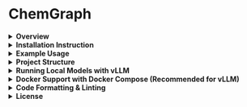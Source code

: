 # ChemGraph

<details>
  <summary><strong>Overview</strong></summary>

**ChemGraph** is an agentic framework that can automate molecular simulation workflows using large language models (LLMs). Built on top of `LangGraph` and `ASE`, ChemGraph allows users to perform complex computational chemistry tasks, from structure generation to thermochemistry calculations, with a natural language interface. 
ChemGraph supports diverse simulation backends, including ab initio quantum chemistry methods (e.g. coupled-cluster, DFT via NWChem, ORCA), semi-empirical methods (e.g., XTB via TBLite), and machine learning potentials (e.g, MACE, UMA) through a modular integration with `ASE`. 

</details>

<details>
  <summary><strong>Installation Instruction</strong></summary>

Ensure you have **Python 3.10 or higher** installed on your system. 
**Using pip (Recommended for most users)**

1. Clone the repository:
   ```bash
   git clone https://github.com/Autonomous-Scientific-Agents/ChemGraph
   cd ChemGraph
    ```
2. Create and activate a virtual environment:
   ```bash
   # Using venv (built into Python)
   python -m venv chemgraph-env
   source chemgraph-env/bin/activate  # On Unix/macOS
   # OR
   .\chemgraph-env\Scripts\activate  # On Windows
   ```

3. Install ChemGraph:
   ```bash
   pip install -e .
   ```

**Using Conda (Alternative)**

> ⚠️ **Note on Compatibility**  
> ChemGraph supports both MACE and UMA (Meta's machine learning potential). However, due to the current dependency conflicts, particularly with `e3nn`—**you cannot install both in the same environment**.  
> To use both libraries, create **separate Conda environments**, one for each.

1. Clone the repository:
   ```bash
   git clone https://github.com/Autonomous-Scientific-Agents/ChemGraph
   cd ChemGraph
    ```
2. Create and activate a new Conda environment:
   ```bash
    conda create -n chemgraph python=3.10 -y
    conda activate chemgraph
    ```
3. Install required Conda dependencies: 
    ```bash
    conda install -c conda-forge nwchem
    ```
4. Install `ChemGraph` and its dependencies:
   
**Optional: Install with UMA support**

> **Note on e3nn Conflict for UMA Installation:** The `uma` extras (requiring `e3nn>=0.5`) conflict with the base `mace-torch` dependency (which pins `e3nn==0.4.4`). 
> If you need to install UMA support in an environment where `mace-torch` might cause this conflict, you can try the following workaround:
> 1. **Temporarily modify `pyproject.toml`**: Open the `pyproject.toml` file in the root of the ChemGraph project.
> 2. Find the line containing `"mace-torch>=0.3.13",` in the `dependencies` list.
> 3. Comment out this line by adding a `#` at the beginning (e.g., `#    "mace-torch>=0.3.13",`).
> 4. **Install UMA extras**: Run `pip install -e ".[uma]"`.
> 5. **(Optional) Restore `pyproject.toml`**: After installation, you can uncomment the `mace-torch` line if you still need it for other purposes in the same environment. Be aware that `mace-torch` might not function correctly due to the `e3nn` version mismatch (`e3nn>=0.5` will be present for UMA).
>
> **The most robust solution for using both MACE and UMA with their correct dependencies is to create separate Conda environments, as highlighted in the "Note on Compatibility" above.**

> **Important for UMA Model Access:** The `facebook/UMA` model is a gated model on Hugging Face. To use it, you must:
> 1. Visit the [facebook/UMA model page](https://huggingface.co/facebook/UMA) on Hugging Face.
> 2. Log in with your Hugging Face account.
> 3. Accept the model's terms and conditions if prompted.
> Your environment (local or CI) must also be authenticated with Hugging Face, typically by logging in via `huggingface-cli login` or ensuring `HF_TOKEN` is set and recognized.

```bash
pip install -e ".[uma]"
```
</details>

<details>
  <summary><strong>Example Usage</strong></summary>

1. Before exploring example usage in the `notebooks/` directory, ensure you have specified the necessary API tokens in your environment. For example, you can set the OpenAI API token and Anthropic API token using the following commands:

   ```bash
   # Set OpenAI API token
   export OPENAI_API_KEY="your_openai_api_key_here"

   # Set Anthropic API token
   export ANTHROPIC_API_KEY="your_anthropic_api_key_here"
   ```

2. **Explore Example Notebooks**: Navigate to the `notebooks/` directory to explore various example notebooks demonstrating different capabilities of ChemGraph.

   - **[Single-Agent System with MACE](notebooks/Demo_single_agent.ipynb)**: This notebook demonstrates how a single agent can utilize multiple tools with MACE/xTB support.

   - **[Single-Agent System with UMA](notebooks/Demo_single_agent_UMA.ipynb)**: This notebook demonstrates how a single agent can utilize multiple tools with UMA support.

   - **[Multi-Agent System](notebooks/Demo_multi_agent.ipynb)**: This notebook demonstrates a multi-agent setup where different agents (Planner, Executor and Aggregator) handle various tasks exemplifying the collaborative potential of ChemGraph.

   - **[Single-Agent System with gRASPA](notebooks/Demo_graspa_agent.ipynb)**: This notebook provides a sample guide on executing a gRASPA simulation using a single agent. For gRASPA-related installation instructions, visit the [gRASPA GitHub repository](https://github.com/snurr-group/gRASPA). The notebook's functionality has been validated on a single compute node at ALCF Polaris.

</details>

<details>
  <summary><strong>Project Structure</strong></summary>

```
chemgraph/
│
├── src/                       # Source code
│   ├── chemgraph/             # Top-level package
│   │   ├── agent/             # Agent-based task management
│   │   ├── graphs/            # Workflow graph utilities
│   │   ├── models/            # Different Pydantic models
│   │   ├── prompt/            # Agent prompt
│   │   ├── state/             # Agent state
│   │   ├── tools/             # Tools for molecular simulations
│   │   ├── utils/             # Other utility functions
│
├── pyproject.toml             # Project configuration
└── README.md                  # Project documentation
```

</details>

<details>
  <summary><strong>Running Local Models with vLLM</strong></summary>
This section describes how to set up and run local language models using the vLLM inference server.

### Inference Backend Setup (Remote/Local)

#### Virtual Python Environment
All instructions below must be executed within a Python virtual environment. Ensure the virtual environment uses the same Python version as your project (e.g., Python 3.11).

**Example 1: Using conda**
```bash
conda create -n vllm-env python=3.11 -y
conda activate vllm-env
```

**Example 2: Using python venv**
```bash
python3.11 -m venv vllm-env
source vllm-env/bin/activate  # On Windows use `vllm-env\\Scripts\\activate`
```

#### Install Inference Server (vLLM)
vLLM is recommended for serving many transformer models efficiently.

**Basic vLLM installation from source:**
Make sure your virtual environment is activated.
```bash
# Ensure git is installed
git clone https://github.com/vllm-project/vllm.git
cd vllm
pip install -e .
```
For specific hardware acceleration (e.g., CUDA, ROCm), refer to the [official vLLM installation documentation](https://docs.vllm.ai/en/latest/getting_started/installation.html).

#### Running the vLLM Server (Standalone)

A script is provided at `scripts/run_vllm_server.sh` to help start a vLLM server with features like logging, retry attempts, and timeout. This is useful for running vLLM outside of Docker Compose, for example, directly on a machine with GPU access.

**Before running the script:**
1.  Ensure your vLLM Python virtual environment is activated.
    ```bash
    # Example: if you used conda
    # conda activate vllm-env 
    # Example: if you used python venv
    # source path/to/your/vllm-env/bin/activate
    ```
2.  Make the script executable:
    ```bash
    chmod +x scripts/run_vllm_server.sh
    ```

**To run the script:**

```bash
./scripts/run_vllm_server.sh [MODEL_IDENTIFIER] [PORT] [MAX_MODEL_LENGTH]
```

-   `[MODEL_IDENTIFIER]` (optional): The Hugging Face model identifier. Defaults to `facebook/opt-125m`.
-   `[PORT]` (optional): The port for the vLLM server. Defaults to `8001`.
-   `[MAX_MODEL_LENGTH]` (optional): The maximum model length. Defaults to `4096`.

**Example:**
```bash
./scripts/run_vllm_server.sh meta-llama/Meta-Llama-3-8B-Instruct 8001 8192
```

**Important Note on Gated Models (e.g., Llama 3):**
Many models, such as those from the Llama family by Meta, are gated and require you to accept their terms of use on Hugging Face and use an access token for download. 

To use such models with vLLM (either via the script or Docker Compose):
1.  **Hugging Face Account and Token**: Ensure you have a Hugging Face account and have generated an access token with `read` permissions. You can find this in your Hugging Face account settings under "Access Tokens".
2.  **Accept Model License**: Navigate to the Hugging Face page of the specific model you want to use (e.g., `meta-llama/Meta-Llama-3-8B-Instruct`) and accept its license/terms if prompted.
3.  **Environment Variables**: Before running the vLLM server (either via the script or `docker-compose up`), you need to set the following environment variables in your terminal session or within your environment configuration (e.g., `.bashrc`, `.zshrc`, or by passing them to Docker Compose if applicable):
    ```bash
    export HF_TOKEN="your_hugging_face_token_here"
    # Optional: Specify a directory for Hugging Face to download models and cache.
    # export HF_HOME="/path/to/your/huggingface_cache_directory"
    ```
    vLLM will use these environment variables to authenticate with Hugging Face and download the model weights.

The script will:
- Attempt to start the vLLM OpenAI-compatible API server.
- Log output to a file in the `logs/` directory (created if it doesn't exist at the project root).
- The server runs in the background via `nohup`.

This standalone script is an alternative to running vLLM via Docker Compose and is primarily for users who manage their vLLM instances directly.
</details>

<details>
  <summary><strong>Docker Support with Docker Compose (Recommended for vLLM)</strong></summary>

This project uses Docker Compose to manage multi-container applications, providing a consistent development and deployment environment. This setup allows you to run the `chemgraph` (with JupyterLab) and a local vLLM model server as separate, inter-communicating services.

**Prerequisites**

- [Docker](https://docs.docker.com/get-docker/) installed on your system.
- [Docker Compose](https://docs.docker.com/compose/install/) installed on your system.
- [vllm](https://github.com/vllm-project/vllm) cloned into the project root. `git clone https://github.com/vllm-project/vllm.git`

**Overview**

The `docker-compose.yml` file defines two main services:
1.  **`jupyter_lab`**: 
    *   Builds from the main `Dockerfile`.
    *   Runs JupyterLab, allowing you to interact with the notebooks and agent code.
    *   Is configured to communicate with the `vllm_server`.
2.  **`vllm_server`**:
    *   Builds from `Dockerfile.arm` by default (located in the project root), which is suitable for running vLLM on macOS (Apple Silicon / ARM-based CPUs). This Dockerfile is a modified version intended for CPU execution.
    *   For other operating systems or hardware (e.g., Linux with NVIDIA GPUs), you will need to use a different Dockerfile. The vLLM project provides a collection of Dockerfiles for various architectures (CPU, CUDA, ROCm, etc.) available at [https://github.com/vllm-project/vllm/tree/main/docker](https://github.com/vllm-project/vllm/tree/main/docker). You would need to adjust the `docker-compose.yml` to point to the appropriate Dockerfile and context (e.g., by cloning the vLLM repository locally and referencing a Dockerfile within it).
    *   Starts an OpenAI-compatible API server using vLLM, serving a pre-configured model (e.g., `meta-llama/Llama-3-8B-Instruct` as per the current `docker-compose.yml`).
    *   Listens on port 8000 within the Docker network (and is exposed to host port 8001 by default).

**Building and Running with Docker Compose**

Navigate to the root directory of the project (where `docker-compose.yml` is located) and run:

```bash
docker-compose up --build
```

**Note on Hugging Face Token (`HF_TOKEN`):**
Many models, including the default `meta-llama/Llama-3-8B-Instruct`, are gated and require Hugging Face authentication. To provide your Hugging Face token to the `vllm_server` service:

1.  **Create a `.env` file** in the root directory of the project (the same directory as `docker-compose.yml`).
2.  Add your Hugging Face token to this file:
    ```
    HF_TOKEN="your_actual_hugging_face_token_here"
    ```
    
Docker Compose will automatically load this variable when you run `docker-compose up`. The `vllm_server` in `docker-compose.yml` is configured to use this environment variable.

Breakdown of the command:
- `docker-compose up`: Starts or restarts all services defined in `docker-compose.yml`.
- `--build`: Forces Docker Compose to build the images before starting the containers. This is useful if you've made changes to `Dockerfile`, `Dockerfile.arm` (or other vLLM Dockerfiles), or project dependencies.

After running this command:
- The vLLM server will start, and its logs will be streamed to your terminal.
- JupyterLab will start, and its logs will also be streamed. JupyterLab will be accessible in your web browser at `http://localhost:8888`. No token is required by default.

To stop the services, press `Ctrl+C` in the terminal where `docker-compose up` is running. To stop and remove the containers, you can use `docker-compose down`.

### Configuring Notebooks to Use the Local vLLM Server

When you initialize `ChemGraph` in your Jupyter notebooks (running within the `jupyter_lab` service), you can now point to the local vLLM server:

1.  **Model Name**: Use the Hugging Face identifier of the model being served by vLLM (e.g., `meta-llama/Llama-3-8B-Instruct` as per default in `docker-compose.yml`).
2.  **Base URL & API Key**: These are automatically passed as environment variables (`VLLM_BASE_URL` and `OPENAI_API_KEY`) to the `jupyter_lab` service by `docker-compose.yml`. The agent code in `llm_agent.py` has been updated to automatically use these environment variables if a model name is provided that isn't in the pre-defined supported lists (OpenAI, Ollama, ALCF, Anthropic).

**Example in a notebook:**

```python
from chemgraph.agent.llm_agent import ChemGraph

# The model name should match what vLLM is serving.
# The base_url and api_key will be picked up from environment variables
# set in docker-compose.yml if this model_name is not a standard one.
agent = ChemGraph(
    model_name="meta-llama/Llama-3-8B-Instruct", # Or whatever model is configured in docker-compose.yml
    workflow_type="single_agent", 
    # No need to explicitly pass base_url or api_key here if using the docker-compose setup
)

# Now you can run the agent
# response = agent.run("What is the SMILES string for water?")
# print(response)
```

The `jupyter_lab` service will connect to `http://vllm_server:8000/v1` (as defined by `VLLM_BASE_URL` in `docker-compose.yml`) to make requests to the language model.

### GPU Support for vLLM (Advanced)

The provided `Dockerfile.arm` and the default `docker-compose.yml` setup are configured for CPU-based vLLM (suitable for macOS). To enable GPU support (typically on Linux with NVIDIA GPUs):

1.  **Choose the Correct vLLM Dockerfile**:
    *   Do **not** use `Dockerfile.arm`.
    *   You will need to use a Dockerfile from the official vLLM repository designed for CUDA. Clone the vLLM repository (e.g., into a `./vllm` subdirectory in your project) or use it as a submodule.
    *   A common choice is `vllm/docker/Dockerfile` (for CUDA) or a specific version like `vllm/docker/Dockerfile.cuda-12.1`. Refer to [vLLM Dockerfiles](https://github.com/vllm-project/vllm/tree/main/docker) for options.
2.  **Modify `docker-compose.yml`**:
    *   Change the `build.context` for the `vllm_server` service to point to your local clone of the vLLM repository (e.g., `./vllm`).
    *   Change the `build.dockerfile` to the path of the CUDA-enabled Dockerfile within that context (e.g., `docker/Dockerfile`).
    *   Uncomment and configure the `deploy.resources.reservations.devices` section for the `vllm_server` service to grant it GPU access.

    ```yaml
    # ... in docker-compose.yml, for vllm_server:
    # build:
    #   context: ./vllm  # Path to your local vLLM repo clone
    #   dockerfile: docker/Dockerfile # Path to the CUDA Dockerfile within the vLLM repo
    # ...
    # environment:
      # Remove or comment out:
      # - VLLM_CPU_ONLY=1 
      # ...
    deploy:
      resources:
        reservations:
          devices:
            - driver: nvidia
              count: 1 # or 'all'
              capabilities: [gpu]
    ```
3.  **NVIDIA Container Toolkit**: Ensure you have the [NVIDIA Container Toolkit](https://docs.nvidia.com/datacenter/cloud-native/container-toolkit/latest/install-guide.html) installed on your host system for Docker to recognize and use NVIDIA GPUs.
4.  **Build Arguments**: Some official vLLM Dockerfiles accept build arguments (e.g., `CUDA_VERSION`, `PYTHON_VERSION`). You might need to pass these via the `build.args` section in `docker-compose.yml`.

    ```yaml
    # ... in docker-compose.yml, for vllm_server build:
    # args:
    #   - CUDA_VERSION=12.1.0 
    #   - PYTHON_VERSION=3.10 
    ```
    Consult the specific vLLM Dockerfile you choose for available build arguments.

### Running Only JupyterLab (for External LLM Services)

If you prefer to use external LLM services like OpenAI, Claude, or other hosted providers instead of running a local vLLM server, you can run only the JupyterLab service:

```bash
docker-compose up jupyter_lab
```

This will start only the JupyterLab container without the vLLM server. In this setup:

1. **JupyterLab Access**: JupyterLab will be available at `http://localhost:8888`
2. **LLM Configuration**: In your notebooks, configure the agent to use external services by providing appropriate model names and API keys:

**Example for OpenAI:**
```python
import os
from chemgraph.agent.llm_agent import ChemGraph

# Set your OpenAI API key as an environment variable or pass it directly
os.environ["OPENAI_API_KEY"] = "your-openai-api-key-here"

agent = ChemGraph(
    model_name="gpt-4",  # or "gpt-3.5-turbo", "gpt-4o", etc.
    workflow_type="single_agent"
)
```

**Example for Anthropic Claude:**
```python
import os
from chemgraph.agent.llm_agent import ChemGraph

# Set your Anthropic API key
os.environ["ANTHROPIC_API_KEY"] = "your-anthropic-api-key-here"

agent = ChemGraph(
    model_name="claude-3-sonnet-20240229",  # or other Claude models
    workflow_type="single_agent_ase"
)
```

**Available Environment Variables for External Services:**
- `OPENAI_API_KEY`: For OpenAI models
- `ANTHROPIC_API_KEY`: For Anthropic Claude models

### Working with Example Notebooks

Once JupyterLab is running (via `docker-compose up` or `docker-compose up jupyter_lab`), you can navigate to the `notebooks/` directory within the JupyterLab interface to open and run the example notebooks. Modify them as shown above to use either the locally served vLLM model or external LLM services.

### Notes on TBLite Python API

The `tblite` package is installed via pip within the `jupyter_lab` service. For the full Python API functionality of TBLite (especially for XTB), you might need to follow separate installation instructions as mentioned in the [TBLite documentation](https://tblite.readthedocs.io/en/latest/installation.html). If you require this, you may need to modify the main `Dockerfile` to include these additional installation steps or perform them inside a running container and commit the changes to a new image for the `jupyter_lab` service.

</details>

<details>
  <summary><strong>Code Formatting & Linting</strong></summary>

This project uses [Ruff](https://github.com/astral-sh/ruff) for **both formatting and linting**. To ensure all code follows our style guidelines, install the pre-commit hook:

```sh
pip install pre-commit
pre-commit install
```
</details>

<details>
  <summary><strong>License</strong></summary>
This project is licensed under the Apache 2.0 License.
</details>